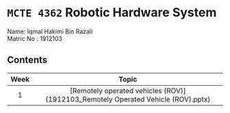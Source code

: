 # `MCTE 4362` Robotic Hardware System

Name: Iqmal Hakimi Bin Razali\
Matric No : 1912103

## Contents

| Week |                      Topic                       |
| :--: | :----------------------------------------------: |
|  1   | [Remotely operated vehicles (ROV)](1912103_Remotely Operated Vehicle (ROV).pptx) |
